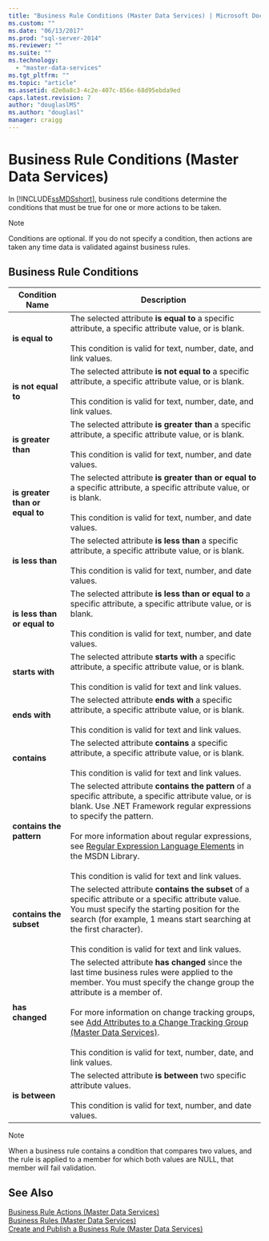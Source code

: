```yaml
---
title: "Business Rule Conditions (Master Data Services) | Microsoft Docs"
ms.custom: ""
ms.date: "06/13/2017"
ms.prod: "sql-server-2014"
ms.reviewer: ""
ms.suite: ""
ms.technology: 
  - "master-data-services"
ms.tgt_pltfrm: ""
ms.topic: "article"
ms.assetid: d2e0a8c3-4c2e-407c-856e-68d95ebda9ed
caps.latest.revision: 7
author: "douglaslMS"
ms.author: "douglasl"
manager: craigg
---
```

# Business Rule Conditions (Master Data Services)
  In [!INCLUDE[ssMDSshort](../includes/ssmdsshort-md.md)], business rule conditions determine the conditions that must be true for one or more actions to be taken.  
  
> [!NOTE]  
>  Conditions are optional. If you do not specify a condition, then actions are taken any time data is validated against business rules.  
  
## Business Rule Conditions  
  
|Condition Name|Description|  
|--------------------|-----------------|  
|**is equal to**|The selected attribute **is equal to** a specific attribute, a specific attribute value, or is blank.<br /><br /> This condition is valid for text, number, date, and link values.|  
|**is not equal to**|The selected attribute **is not equal to** a specific attribute, a specific attribute value, or is blank.<br /><br /> This condition is valid for text, number, date, and link values.|  
|**is greater than**|The selected attribute **is greater than** a specific attribute, a specific attribute value, or is blank.<br /><br /> This condition is valid for text, number, and date values.|  
|**is greater than or equal to**|The selected attribute **is greater than or equal to** a specific attribute, a specific attribute value, or is blank.<br /><br /> This condition is valid for text, number, and date values.|  
|**is less than**|The selected attribute **is less than** a specific attribute, a specific attribute value, or is blank.<br /><br /> This condition is valid for text, number, and date values.|  
|**is less than or equal to**|The selected attribute **is less than or equal to** a specific attribute, a specific attribute value, or is blank.<br /><br /> This condition is valid for text, number, and date values.|  
|**starts with**|The selected attribute **starts with** a specific attribute, a specific attribute value, or is blank.<br /><br /> This condition is valid for text and link values.|  
|**ends with**|The selected attribute **ends with** a specific attribute, a specific attribute value, or is blank.<br /><br /> This condition is valid for text and link values.|  
|**contains**|The selected attribute **contains** a specific attribute, a specific attribute value, or is blank.<br /><br /> This condition is valid for text and link values.|  
|**contains the pattern**|The selected attribute **contains the pattern** of a specific attribute, a specific attribute value, or is blank. Use .NET Framework regular expressions to specify the pattern.<br /><br /> For more information about regular expressions, see [Regular Expression Language Elements](http://go.microsoft.com/fwlink/?LinkId=164401) in the MSDN Library.<br /><br /> This condition is valid for text and link values.|  
|**contains the subset**|The selected attribute **contains the subset** of a specific attribute or a specific attribute value. You must specify the starting position for the search (for example, 1 means start searching at the first character).<br /><br /> This condition is valid for text and link values.|  
|**has changed**|The selected attribute **has changed** since the last time business rules were applied to the member. You must specify the change group the attribute is a member of.<br /><br /> For more information on change tracking groups, see [Add Attributes to a Change Tracking Group &#40;Master Data Services&#41;](add-attributes-to-a-change-tracking-group-master-data-services.md).<br /><br /> This condition is valid for text, number, date, and link values.|  
|**is between**|The selected attribute **is between** two specific attribute values.<br /><br /> This condition is valid for text, number, and date values.|  
  
> [!NOTE]  
>  When a business rule contains a condition that compares two values, and the rule is applied to a member for which both values are NULL, that member will fail validation.  
  
## See Also  
 [Business Rule Actions &#40;Master Data Services&#41;](../../2014/master-data-services/business-rule-actions-master-data-services.md)   
 [Business Rules &#40;Master Data Services&#41;](../../2014/master-data-services/business-rules-master-data-services.md)   
 [Create and Publish a Business Rule &#40;Master Data Services&#41;](../../2014/master-data-services/create-and-publish-a-business-rule-master-data-services.md)  
  
  